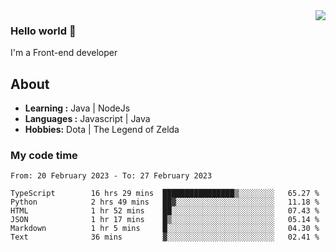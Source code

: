 <img align='right' src="https://github-readme-stats.vercel.app/api?username=jumodada&show_icons=true&theme=vue">

### Hello world 👋

I'm a Front-end developer 
    
## About
-  **Learning :** Java | NodeJs
-  **Languages :** Javascript | Java
-  **Hobbies:** Dota | The Legend of Zelda

### My code time

<!--START_SECTION:waka-->

```text
From: 20 February 2023 - To: 27 February 2023

TypeScript        16 hrs 29 mins  ████████████████▒░░░░░░░░   65.27 %
Python            2 hrs 49 mins   ██▓░░░░░░░░░░░░░░░░░░░░░░   11.18 %
HTML              1 hr 52 mins    ██░░░░░░░░░░░░░░░░░░░░░░░   07.43 %
JSON              1 hr 17 mins    █▒░░░░░░░░░░░░░░░░░░░░░░░   05.14 %
Markdown          1 hr 5 mins     █░░░░░░░░░░░░░░░░░░░░░░░░   04.30 %
Text              36 mins         ▓░░░░░░░░░░░░░░░░░░░░░░░░   02.41 %
```

<!--END_SECTION:waka-->
